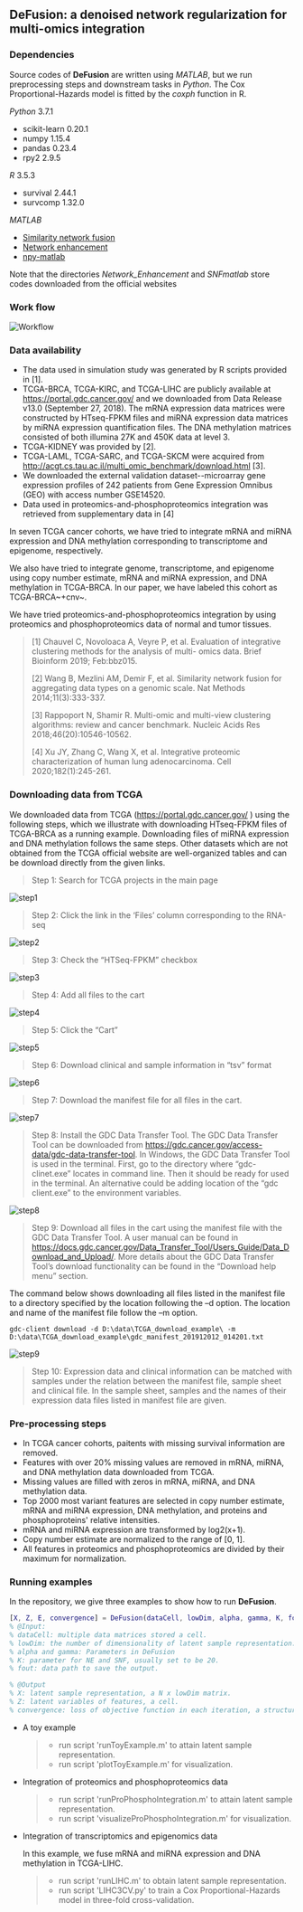## DeFusion: a denoised network regularization for multi-omics integration

### Dependencies

Source codes of **DeFusion** are written using *MATLAB*, but we run preprocessing steps and downstream tasks in *Python*. The Cox Proportional-Hazards model is fitted by the *coxph* function in R.

*Python* 3.7.1

* scikit-learn 0.20.1
* numpy 1.15.4
* pandas 0.23.4
* rpy2 2.9.5

*R* 3.5.3

* survival 2.44.1
* survcomp 1.32.0

*MATLAB*

* [Similarity network fusion](http://compbio.cs.toronto.edu/SNF/SNF/Software.html)
* [Network enhancement](http://snap.stanford.edu/ne/)
* [npy-matlab](https://github.com/kwikteam/npy-matlab)

Note that the directories *Network_Enhancement* and *SNFmatlab* store codes downloaded from the official websites

### Work flow

![Workflow](https://github.com/wangyuanhao/DeFusion/blob/master/img/workflow.jpg)

### Data availability

* The data used in simulation study was generated by R scripts provided in [1]. 
* TCGA-BRCA, TCGA-KIRC, and TCGA-LIHC are publicly available at https://portal.gdc.cancer.gov/  and we downloaded from Data Release v13.0 (September 27, 2018).  The mRNA expression data matrices were constructed by HTseq-FPKM files and miRNA expression data matrices by miRNA expression quantification files. The DNA methylation matrices consisted of both illumina 27K and 450K data at level 3. 
* TCGA-KIDNEY was provided by [2]. 
* TCGA-LAML, TCGA-SARC, and TCGA-SKCM were acquired from http://acgt.cs.tau.ac.il/multi_omic_benchmark/download.html [3]. 
* We downloaded the external validation dataset--microarray gene expression profiles of 242 patients from Gene Expression Omnibus (GEO) with access number GSE14520. 
* Data used in proteomics-and-phosphoproteomics integration was retrieved from supplementary data  in [4]

In seven TCGA cancer cohorts, we have tried to integrate mRNA and miRNA expression and DNA methylation corresponding to transcriptome and epigenome, respectively.

We also have tried to integrate genome, transcriptome, and epigenome using copy number estimate, mRNA and miRNA expression, and DNA methylation in TCGA-BRCA. In our paper, we have labeled this cohort as TCGA-BRCA~+cnv~. 

We have tried proteomics-and-phosphoproteomics integration by using proteomics and phosphoproteomics data of normal and tumor tissues.

> [1] Chauvel C, Novoloaca A, Veyre P, et al. Evaluation of integrative clustering methods for the analysis of multi- omics data. Brief Bioinform 2019; Feb:bbz015.
>
> [2] Wang B, Mezlini AM, Demir F, et al. Similarity network fusion for aggregating data types on a genomic scale. Nat Methods 2014;11(3):333-337.
>
> [3] Rappoport N, Shamir R. Multi-omic and multi-view clustering algorithms: review and cancer benchmark. Nucleic Acids Res 2018;46(20):10546-10562.
>
> [4] Xu JY, Zhang C, Wang X, et al. Integrative proteomic characterization of human lung adenocarcinoma. Cell  2020;182(1):245-261.

### Downloading data from TCGA

We downloaded data from TCGA (https://portal.gdc.cancer.gov/ ) using the following steps, which we illustrate with downloading HTseq-FPKM files of TCGA-BRCA as a running example. Downloading files of miRNA expression and DNA methylation follows the same steps. Other datasets which are not obtained from the TCGA official website are well-organized tables and can be download directly from the given links.



> Step 1: Search for TCGA projects in the main page

![step1](img/step1.jpg)



> Step 2: Click the link in the ‘Files’ column corresponding to the RNA-seq

![step2](img/step2.jpg)



> Step 3: Check the “HTSeq-FPKM” checkbox 

![step3](img/step3.jpg)



> Step 4:  Add all files to the cart

![step4](img/step4.jpg)



> Step 5: Click the “Cart” 

![step5](img/step5.jpg)



> Step 6: Download clinical and sample information in “tsv” format

![step6](img/step6.jpg)



> Step 7: Download the manifest file for all files in the cart.

![step7](img/step7.jpg)



> Step 8: Install the GDC Data Transfer Tool. The GDC Data Transfer Tool can be downloaded from https://gdc.cancer.gov/access-data/gdc-data-transfer-tool. In Windows, the GDC Data Transfer Tool is used in the terminal. First, go to the directory where “gdc-clinet.exe” locates in command line. Then it should be ready for used in the terminal. An alternative could be adding location of the “gdc client.exe” to the environment variables.

![step8](img/step8.jpg)



> Step 9: Download all files in the cart using the manifest file with the GDC Data Transfer Tool. A user manual can be found in  https://docs.gdc.cancer.gov/Data_Transfer_Tool/Users_Guide/Data_Download_and_Upload/. More details about the GDC Data Transfer Tool’s download functionality can be found in the “Download help menu” section.

The command below shows downloading all files listed in the manifest file to a directory specified by the location following the –d option. The location and name of the manifest file follow the –m option.  

```shell
gdc-client download -d D:\data\TCGA_download_example\ -m D:\data\TCGA_download_example\gdc_manifest_201912012_014201.txt
```

![step9](img/step9.jpg)



> Step 10: Expression data and clinical information can be matched with samples under the relation between the manifest file, sample sheet and clinical file. In the sample sheet, samples and the names of their expression data files listed in manifest file are given.

### Pre-processing steps

* In TCGA cancer cohorts, paitents with missing survival information are removed.
* Features with over 20% missing values are removed in mRNA, miRNA, and DNA methylation data downloaded from TCGA.
* Missing values are filled with zeros in mRNA, miRNA, and DNA methylation data.
* Top 2000 most variant features are selected in copy number estimate, mRNA and miRNA expression, DNA methylation, and proteins and phosphoproteins' relative intensities.
* mRNA and miRNA expression are transformed by log2(x+1).
* Copy number estimate are normalized to the range of [0, 1].
* All features in proteomics and phosphoproteomics are divided by their maximum for normalization.

### Running examples

In the repository, we give three examples to show how to run **DeFusion**.

```matlab
[X, Z, E, convergence] = DeFusion(dataCell, lowDim, alpha, gamma, K, fout)
% @Input:
% dataCell: multiple data matrices stored a cell.
% lowDim: the number of dimensionality of latent sample representation.
% alpha and gamma: Parameters in DeFusion
% K: parameter for NE and SNF, usually set to be 20.
% fout: data path to save the output.

% @Output
% X: latent sample representation, a N x lowDim matrix. 
% Z: latent variables of features, a cell. 
% convergence: loss of objective function in each iteration, a structure array.

```

* A toy example

  > * run script 'runToyExample.m'  to attain latent sample representation.
  > * run script 'plotToyExample.m' for visualization.

* Integration of proteomics and phosphoproteomics data

  > * run script 'runProPhosphoIntegration.m'  to attain latent sample representation.
  > * run script 'visualizeProPhosphoIntegration.m' for visualization.

* Integration of transcriptomics and epigenomics data

  In this example, we fuse mRNA and miRNA expression and DNA methylation in TCGA-LIHC.

  > * run script 'runLIHC.m' to obtain latent sample representation.
  > * run script 'LIHC3CV.py' to train a Cox Proportional-Hazards model in  three-fold cross-validation.  

  